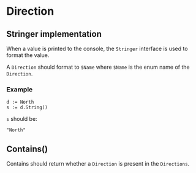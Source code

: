 # Direction

## Stringer implementation

When a value is printed to the console, the `Stringer` interface is used to
format the value.

A `Direction` should format to `$Name` where `$Name` is the enum name of the
`Direction`.

### Example

``` golang
d := North
s := d.String()
```

`s` should be:

``` golang
"North"
```

## Contains()

Contains should return whether a `Direction` is present in the `Directions`.
